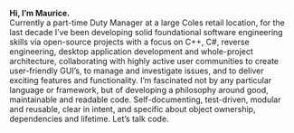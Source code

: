 **Hi, I’m Maurice.**  
Currently a part-time Duty Manager at a large Coles retail location, for the last decade I’ve been developing solid foundational software engineering skills via open-source projects with a focus on C++, C#, reverse engineering, desktop application development and whole-project architecture, collaborating with highly active user communities to create user-friendly GUI’s, to manage and investigate issues, and to deliver exciting features and functionality. 
I’m fascinated not by any particular language or framework, but of developing a philosophy around good, maintainable and readable code. Self-documenting, test-driven, modular and reusable, clear in intent, and specific about object ownership, dependencies and lifetime. Let’s talk code.